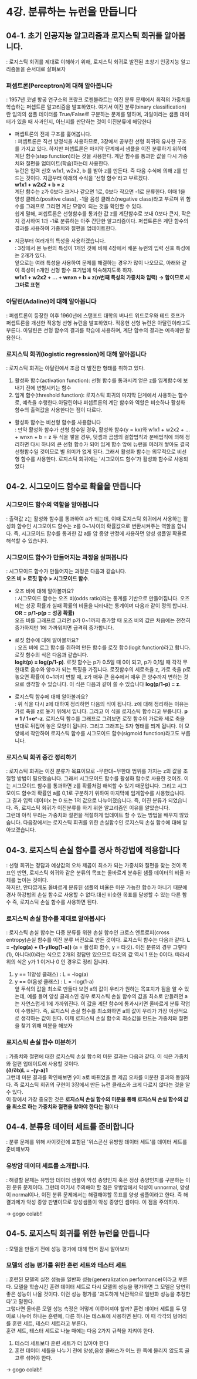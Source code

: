 # 4강. 분류하는 뉴런을 만듭니다

## 04-1. 초기 인공지능 알고리즘과 로지스틱 회귀를 알아봅니다.
: 로지스틱 회귀를 제대로 이해하기 위해, 로지스틱 회귀로 발전된 초창기 인공지능 알고리즘들을 순서대로 살펴보자

### 퍼셉트론(Perceptron)에 대해 알아봅니다
: 1957년 코넬 항공 연구소의 프랑크 로젠블라트는 이진 분류 문제에서 최적의 가중치를 학습하는 퍼셉트론 알고리즘을 발표하였다.
여기서 이진 분류(binary classification)란 임의의 샘플 데이터를 True/False로 구분하는 문제를 말하며,  과일이라는 샘플 데이터가 있을 때 사과인지, 아닌지를 판단하는 것이 이진분류에 해당한다

- 퍼셉트론의 전체 구조를 훑어봅니다.  
: 퍼셉트론은 직선 방정식을 사용하므로, 3장에서 공부한 선형 회귀와 유사한 구조를 가지고 있다. 하지만 퍼셉트론은 마지막 단계에서 샘플을 이진 분류하기 위하여 계단 함수(step function)라는 것을 사용한다. 계단 함수를 통과한 값을 다시 가중치와 절편을 업데이트(학습)하는데 사용한다.  
뉴런은 입력 신호 w1x1, w2x2, b 를 받아 z를 만든다. 즉 다음 수식에 의해 z를 만드는 것이다. 지금부터 아래의 수식을 '선형 함수'라고 부르겠다.   
**w1x1 + w2x2 + b = z**  
계단 함수는 z가 0보다 크거나 같으면 1로, 0보다 작으면 -1로 분류한다. 이때 1을 양성 클래스(positive class), -1을 음성 클래스(negative class)라고 부르며 위 함수를 그래프로 그리면 계단 모양이 되는 것을 확인할 수 있다.  
쉽게 말해, 퍼셉트론은 선형함수를 통과한 값 z를 계단함수로 보내 0보다 큰지, 작은지 검사하여 1과 -1로 분류하는 아주 간단한 알고리즘이다. 퍼셉트론은 계단 함수의 결과를 사용하여 가중치와 절편을 업데이트한다.

- 지금부터 여러개의 특성을 사용하겠습니다.    
: 3장에서 본 뉴런의 특성이 1개인 것에 비해 4장에서 배운 뉴런의 입력 신호 특성에는 2개가 있다.  
앞으로는 여러 특성을 사용하여 문제를 해결하는 경우가 많이 나오므로, 아래와 같이 특성이 n개인 선형 함수 표기법에 익숙해지도록 하자.   
**w1x1 + w2x2 + ... + wnxn + b = z(n번째 특성의 가중치와 입력) -> 합이므로 시그마로 표현**    


### 아달린(Adaline)에 대해 알아봅니다
: 퍼셉트론이 등장한 이후 1960년에 스탠포드 대학의 버나드 위드로우와 테드 호프가 퍼셉트론을 개선한 적응형 선형 뉴런을 발표하였다. 적응현 선형 뉴런은 아달린이라고도 부른다. 아달린은 선형 함수의 결과를 학습에 사용하며, 계단 함수의 결과는 예측에만 활용한다.

### 로지스틱 회귀(logistic regression)에 대해 알아봅니다
: 로지스틱 회귀는 아달린에서 조금 더 발전한 형태를 취하고 있다.
1. 활성화 함수(activation function): 선형 함수를 통과시켜 얻은 z를 임계함수에 보내기 전에 변형시키는 함수
2. 임계 함수(threshold function):  로지스틱 회귀의 마지막 단계에서 사용하는 함수로, 예측을 수행한다.아달린이나 퍼셉트론의  계단 함수와 역할은 비슷하나 활성화 함수의 출력값을 사용한다는 점이 다르다.

- 활성화 함수는 비선형 함수를 사용합니다  
: 만약 활성화 함수가 선형 함수일 경우, 활성화 함수(y = kx)와 w1x1 + w2x2 + ... + wnxn + b = z 두 식을 쌓을 경우, 덧셈과 곱셈의 결합법칙과 분배법칙에 의해 정리하면 다시 하나의 큰 선형 함수가 되어 임계 함수 앞에 뉴런을 여러개 쌓아도 결국 선형함수일 것이므로 별 의미가 없게 된다. 그래서 활성화 함수는 의무적으로 비선형 함수를 사용한다. 로지스틱 회귀에는 '시그모이드 함수'가 활성화 함수로 사용되었다


## 04-2. 시그모이드 함수로 확율을 만듭니다

### 시그모이드 함수의 역할을 알아봅니다
: 출력값 z는 활성화 함수를 통과하여 a가 되는데, 이때 로지스틱 회귀에서 사용하는 활성화 함수인 시그모이드 함수는 z를 0~1사이의 확률값으로 변환시켜주는 역할을 합니다. 즉, 시그모이드 함수를 통과한 값 a를 암 종양 판정에 사용하면 양성 샘플일 확율로 해석할 수 있습니다.

### 시그모이드 함수가 만들어지는 과정을 살펴봅니다
: 시그모이드 함수가 만들어지는 과정은 다음과 같습니다.   
 **오즈 비 > 로짓 함수 > 시그모이드 함수**.  
 
 - 오즈 비에 대해 알아볼까요?  
 : 시그모이드 함수는 오즈 비(odds ratio)라는 통계를 기반으로 만들어집니다. 오즈 비는 성공 확률과 실패 확률의 비율을 나타내는 통계이며 다음과 같이 정의 합니다.  
 **OR = p/1-p(p = 성공 확률)**  
 오즈 비를 그래프로 그리면 p가 0~1까지 증가할 때 오즈 비의 값은 처음에는 천천히 증가하지만 1에 가까워지면 급격히 증가합니다.
 
 - 로짓 함수에 대해 알아볼까요?  
 : 오즈 비에 로그 함수를 취하여 만든 함수를 로짓 함수(logit function)라고 합니다. 로짓 함수의 식은 다음과 같습니다.  
 **logit(p) = log(p/1-p)**. 
 로짓 함수는 p가 0.5일 때 0이 되고, p가 0,1일 때 각각 무한대로 음수와 양수가 되는 특징을 가집니다. 
 로짓함수의 세로축을 z, 가로 축을 p로 놓으면 확률이 0~1까지 변할 때, z가 매우 큰 음수에서 매우 큰 양수까지 변하는 것으로 생각할 수 있습니다. 이 식은 다음과 같이 쓸 수 있습니다
 **log(p/1-p) = z**. 
 
 - 로지스틱 함수에 대해 알아볼까요?  
 : 위 식을 다시 z에 대하여 정리하면 다음의 식이 됩니다. z에 대해 정리하는 이유는 가로 축을 z로 놓기 위해서 입니다. 그리고 이 식을 로지스틱 함수라고 부릅니다. 
**p = 1 / 1+e^-z**. 
로지스틱 함수를 그래프로 그려보면 로짓 함수의 가로와 세로 축을 반대로 뒤집어 놓은 모양이 됩니다. 그리고 그래프는 S자 형태를 띄게 됩니다. 이 모양에서 착안하여 로지스틱 함수를 시그모이드 함수(sigmoid function)라고도 부릅니다.

### 로지스틱 회귀 중간 정리하기
: 로지스틱 회귀는 이진 분류가 목표이므로 -무한대~무한대 범위를 가지는 z의 값을 조절할 방법이 필요했습니다. 그래서 시그모이드 함수를 활성화 함수로 사용한 것이죠. 이는 시그모이드 함수를 통과하면 z를 확률처럼 해석할 수 있기 때문입니다. 그리고 시그모이드 함수의 확률인 a를 0,1로 구분하기 위하여 마지막에 임계함수를 사용했습니다. 그 결과 입력 데이터x 는 0 또는 1의 값으로 나누어졌습니다. 즉, 이진 분류가 되었습니다. 즉, 로지스틱 회귀가 이진분류를 하기 위한 알고리즘인 이유를 알았습니다.   
그런데 아직 우리는 가중치와 절편을 적절하게 업데이트 할 수 있는 방법을 배우지 않았습니다. 다음장에서는 로지스틱 회귀를 위한 손실함수인 로지스틱 손실 함수에 대해 알아보겠습니다.


## 04-3. 로지스틱 손실 함수를 경사 하강법에 적용합니다
: 선형 회귀는 정답과 예상값의 오차 제곱이 최소가 되는 가중치와 절편을 찾는 것이 목표인 반면, 로지스틱 회귀와 같은 분류의 목표는 올바르게 분휴된 샘플 데이터의 비율 자체를 높이는 것이다.  
하지만, 안타깝게도 올바르게 분류된 샘플의 비율은 미분 가능한 함수가 아니기 때문에 경사 하강법의 손실 함수로 사용할 수 없다.대신 비슷한 목표를 달성할 수 있는 다른 함수 즉, 로지스틱 손실 함수를 사용하면 된다.

### 로지스틱 손실 함수를 제대로 알아봅시다
: 로지스틱 손실 함수는 다중 분류를 위한 손실 함수인 크로스 엔트로피(cross entropy)손실 함수를 이진 분류 버전으로 만든 것이다. 로지스틱 함수는 다음과 같다. 
**L = -(ylog(a) + (1-y)log(1-a))** (a = 활성화 함수, y = 타깃). 
이진 분류의 경우 그렇다(1), 아니다(0)라는 식으로 2개의 정답만 있으므로 타깃의 값 역시 1 또는 0이다. 따라서 위의 식은 y가 1 이거나 0 인 경우로 정리 됩니다.  
1. y == 1(양성 클래스) : L = -log(a)
2. y == 0(음성 클래스) : L = -log(1-a)  
앞 두식의 값을 최소로 만들다 보면 a의 값이 우리가 원하는 목표치가 됨을 알 수 있는데, 예를 들어 양성 클래스인 경우 로지스틱 손실 함수의 값을 최소로 만들려면 a는 자연스럽게 1에 가까워진다. 이 값을 계단 함수에 통과시키면 올바르게 분류 작업이 수행된다. 즉, 로지스틱 손실 함수를 최소화하면 a의 값이 우리가 가장 이상적으로 생각하는 값이 된다. 이제 로지스틱 손실 함수의 최소값을 만드는 가중치와 절편을 찾기 위해 미분을 해보자

### 로지스틱 손실 함수 미분하기
: 가중치와 절편에 대한 로지스틱 손실 함수의 미분 결과는 다음과 같다. 이 식은 가중치와 절편 업데이트에 사용할 것이다.  
**(∂/∂b)L = -(y-a)1**   
그런데 미분 결과를 확인해보면  ŷ이 a로 바뀌었을 뿐 제곱 오차를 미분한 결과와 동일하다. 즉 로지스틱 회귀의 구현이 3장에서 만든 뉴런 클래스와 크게 다르지 않다는 것을 알 수 있다.    
이 장에서 가장 중요한 것은 **로지스틱 손실 함수의 미분을 통해 로지스틱 손실 함수의 값을 최소로 하는 가중치와 절편을 찾아야 한다는 점**이다

## 04-4. 분류용 데이터 세트를 준비합니다
: 분류 문제를 위해 사이킷런에 포함된 '위스콘신 유방암 데이터 세트'를 데이터 세트를 준비해보자

### 유방암 데이터 세트를 소개합니다.
: 해결할 문제는 유방암 데이터 샘플이 악성 종양인지 혹은 정상 종양인지를 구분하는 이진 분류 문제이다. 
그런데 여기서 주의해야 할 점은 유방암에서 악성이 unnormal, 양성이 normal이나, 이진 분류 문제에서는 해결해야할  목표를 양성 샘플이라고 한다. 즉 해결과제가 악성 종양 판별이므로 양성샘플이 악성 종양인 셈이다. 이 점을 주의하자. 

->  gogo colab!!

## 04-5. 로지스틱 회귀를 위한 뉴런을 만듭니다
:  모델을 만들기 전에 성능 평가에 대해 먼저 잠시 알아보자

### 모델의 성능 평가를 위한 훈련 세트와 테스터 세트
: 훈련된 모델의 실전 성능을 일반화 성능(generalization performance)이라고 부른다. 모델을 학습시킨 훈련 데이터 세트로 다시 모델의 성능을 평가하면 그 모델은 당연히 좋은 성능이 나올 것이다. 이런 성능 평가를 '과도하게 낙관적으로 일반화 성능을 추정한다'고 말한다.    
그렇다면 올바른 모델 성능 측정은 어떻게 이루어져야 할까? 훈련 데이터 세트를 두 덩이로 나누어 하나는 훈련에, 다른 하나는 테스트에 사용하면 된다. 이 때 각각의 덩어리를 훈련 세트, 테스터 세트라고 부른다.  
훈련 세트, 테스터 세트로 나눌 때에는 다음 2가지 규칙을 지켜야 한다.
1. 테스터 세트보다 훈련 세트가 더 많아야 한다
2. 훈련 데이터 세틀을 나누기 전에 양성,음성 클래스가 어느 한 쪽에 몰리지 않도록 골고루 섞어야 한다.

-> gogo colab!!
